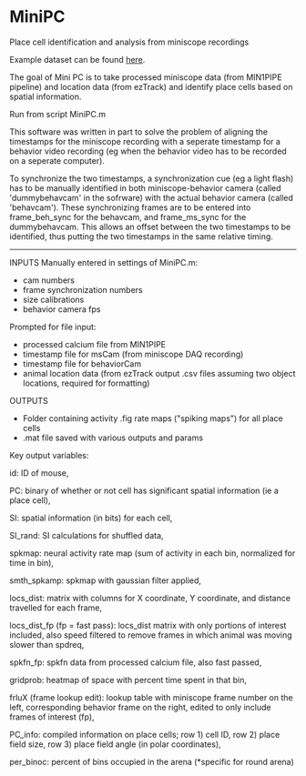# MiniPC
Place cell identification and analysis from miniscope recordings

Example dataset can be found [here](https://drive.google.com/drive/folders/1EBUdYbQ764NmUG4B9_i2_M5lvZpm_5Rh?usp=sharing).

The goal of Mini PC is to take processed miniscope data (from MIN1PIPE pipeline) and location data (from ezTrack) and identify place cells based on spatial information.

Run from script MiniPC.m

This software was written in part to solve the problem of aligning the timestamps for the miniscope recording with a seperate timestamp for a behavior video recording (eg when the behavior video has to be recorded on a seperate computer).

To synchronize the two timestamps, a synchronization cue (eg a light flash) has to be manually identified in both miniscope-behavior camera (called 'dummybehavcam' in the sofrware) with the actual behavior camera (called 'behavcam'). These synchronizing frames are to be entered into frame_beh_sync for the behavcam, and frame_ms_sync for the dummybehavcam. This allows an offset between the two timestamps to be identified, thus putting the two timestamps in the same relative timing.


**********
INPUTS
Manually entered in settings of MiniPC.m:  
- cam numbers
- frame synchronization numbers
- size calibrations
- behavior camera fps

Prompted for file input:  
- processed calcium file from MIN1PIPE
- timestamp file for msCam (from miniscope DAQ recording) 
- timestamp file for behaviorCam 
- animal location data (from ezTrack output .csv files assuming two object locations, required for formatting)

OUTPUTS
- Folder containing activity .fig rate maps ("spiking maps") for all place cells
- .mat file saved with various outputs and params

Key output variables:

id:  ID of mouse,

PC:  binary of whether or not cell has significant spatial information (ie a place cell),

SI:  spatial information (in bits) for each cell,

SI_rand: SI calculations for shuffled data,

spkmap:  neural activity rate map (sum of activity in each bin, normalized for time in bin),

smth_spkamp:  spkmap with gaussian filter applied,

locs_dist: matrix with columns for X coordinate, Y coordinate, and distance travelled for each frame,

locs_dist_fp (fp = fast pass):  locs_dist matrix with only portions of interest included, also speed filtered to remove frames in which animal was moving slower than spdreq,

spkfn_fp: spkfn data from processed calcium file, also fast passed,

gridprob:  heatmap of space with percent time spent in that bin,

frluX (frame lookup edit):  lookup table with miniscope frame number on the left, corresponding behavior frame on the right, edited to only include frames of interest (fp),

PC_info:  compiled information on place cells; row 1) cell ID, row 2) place field size, row 3) place field angle (in polar coordinates),

per_binoc:  percent of bins occupied in the arena (*specific for round arena)
